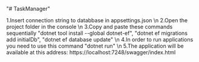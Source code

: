 "# TaskManager" 

1.Insert connection string to databbase in appsettings.json \n
2.Open the project folder in the console \n
3.Copy and paste these commands sequentially "dotnet tool install --global dotnet-ef", "dotnet ef migrations add initialDb", "dotnet ef database update" \n
4.In order to run applications you need to use this command "dotnet run" \n
5.The application will be available at this address: https://localhost:7248/swagger/index.html

